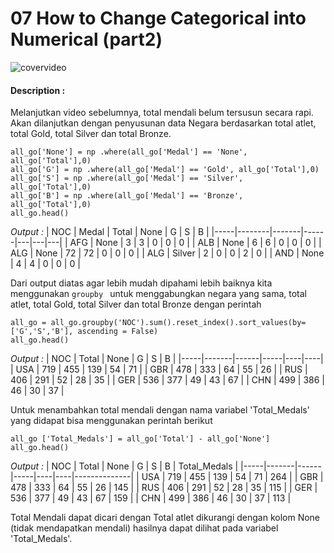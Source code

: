 # 07 How to Change Categorical into Numerical (part2)

![covervideo](http://bit.ly/makeaicovervideo)

#### **Description :**
Melanjutkan video sebelumnya, total mendali belum tersusun secara rapi. Akan dilanjutkan dengan penyusunan data Negara berdasarkan total atlet, total Gold, total Silver dan total Bronze. 
```
all_go['None'] = np .where(all_go['Medal'] == 'None', all_go['Total'],0)
all_go['G'] = np .where(all_go['Medal'] == 'Gold', all_go['Total'],0)
all_go['S'] = np .where(all_go['Medal'] == 'Silver', all_go['Total'],0)
all_go['B'] = np .where(all_go['Medal'] == 'Bronze', all_go['Total'],0)
all_go.head()
```
*Output :*
| NOC | Medal  | Total | None | G | S | B |
|-----|--------|-------|------|---|---|---|
| AFG | None   | 3     | 3    | 0 | 0 | 0 |
| ALB | None   | 6     | 6    | 0 | 0 | 0 |
| ALG | None   | 72    | 72   | 0 | 0 | 0 |
| ALG | Silver | 2     | 0    | 0 | 2 | 0 |
| AND | None   | 4     | 4    | 0 | 0 | 0 |

Dari output diatas agar lebih mudah dipahami lebih baiknya kita menggunakan ```groupby ``` untuk menggabungkan negara yang sama, total atlet, total Gold, total Silver dan total Bronze dengan perintah

```
all_go = all_go.groupby('NOC').sum().reset_index().sort_values(by=['G','S','B'], ascending = False)
all_go.head()
```
*Output :*
| NOC | Total | None | G   | S  | B  |
|-----|-------|------|-----|----|----|
| USA | 719   | 455  | 139 | 54 | 71 |
| GBR | 478   | 333  | 64  | 55 | 26 |
| RUS | 406   | 291  | 52  | 28 | 35 |
| GER | 536   | 377  | 49  | 43 | 67 |
| CHN | 499   | 386  | 46  | 30 | 37 |

Untuk menambahkan total mendali dengan nama variabel 'Total_Medals' yang didapat bisa menggunakan perintah berikut
```
all_go ['Total_Medals'] = all_go['Total'] - all_go['None']
all_go.head()
```
*Output :*
| NOC | Total | None | G   | S  | B  | Total_Medals |
|-----|-------|------|-----|----|----|--------------|
| USA | 719   | 455  | 139 | 54 | 71 | 264          |
| GBR | 478   | 333  | 64  | 55 | 26 | 145          |
| RUS | 406   | 291  | 52  | 28 | 35 | 115          |
| GER | 536   | 377  | 49  | 43 | 67 | 159          |
| CHN | 499   | 386  | 46  | 30 | 37 | 113          |

Total Mendali dapat dicari dengan Total atlet dikurangi dengan kolom None (tidak mendapatkan mendali) hasilnya dapat dilihat pada variabel 'Total_Medals'.
